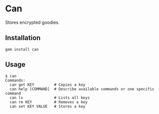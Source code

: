 # Can

Stores encrypted goodies.


## Installation

    gem install can


## Usage

    $ can
    Commands:
      can get KEY         # Copies a key
      can help [COMMAND]  # Describe available commands or one specific command
      can ls              # Lists all keys
      can rm KEY          # Removes a key
      can set KEY VALUE   # Stores a key


